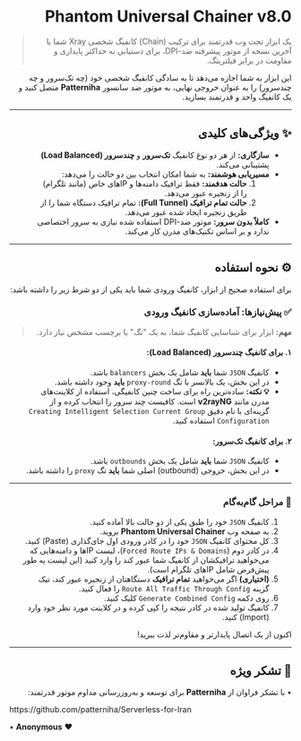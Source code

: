 <div dir="rtl">

# Phantom Universal Chainer v8.0

> یک ابزار تحت وب قدرتمند برای ترکیب (Chain) کانفیگ شخصی Xray شما با آخرین نسخه از موتور پیشرفته ضد-DPI، برای دستیابی به حداکثر پایداری و مقاومت در برابر فیلترینگ.

این ابزار به شما اجازه می‌دهد تا به سادگی کانفیگ شخصی خود (چه تک‌سرور و چه چندسرور) را به عنوان خروجی نهایی، به موتور ضد سانسور **Patterniha** متصل کنید و یک کانفیگ واحد و قدرتمند بسازید.

---

## ✨ ویژگی‌های کلیدی

* **سازگاری:** از هر دو نوع کانفیگ **تک‌سرور** و **چندسرور (Load Balanced)** پشتیبانی می‌کند.
* **مسیریابی هوشمند:** به شما امکان انتخاب بین دو حالت را می‌دهد:
    1.  **حالت هدفمند:** فقط ترافیک دامنه‌ها و IPهای خاص (مانند تلگرام) را از زنجیره عبور می‌دهد.
    2.  **حالت تمام ترافیک (Full Tunnel):** تمام ترافیک دستگاه شما را از طریق زنجیره ایجاد شده عبور می‌دهد.
* **کاملاً بدون سرور:** موتور ضد-DPI استفاده شده نیازی به سرور اختصاصی ندارد و بر اساس تکنیک‌های مدرن کار می‌کند.

---

## ⚙️ نحوه استفاده

برای استفاده صحیح از ابزار، کانفیگ ورودی شما باید یکی از دو شرط زیر را داشته باشد:

### ✅ پیش‌نیازها: آماده‌سازی کانفیگ ورودی

> **مهم:** ابزار برای شناسایی کانفیگ شما، به یک "تگ" یا برچسب مشخص نیاز دارد.

#### ۱. برای کانفیگ چندسرور (Load Balanced):
- کانفیگ `JSON` شما **باید** شامل یک بخش `balancers` باشد.
- در این بخش، یک بالانسر با تگ `proxy-round` **باید** وجود داشته باشد.
- **💡 نکته:** ساده‌ترین راه برای ساخت چنین کانفیگی، استفاده از کلاینت‌های مدرن مانند **v2rayNG** است. کافیست چند سرور را انتخاب کرده و از گزینه‌ای با نام دقیق `Creating Intelligent Selection Current Group Configuration` استفاده کنید.

#### ۲. برای کانفیگ تک‌سرور:
- کانفیگ `JSON` شما **باید** شامل یک بخش `outbounds` باشد.
- در این بخش، خروجی (outbound) اصلی شما **باید** تگ `proxy` را داشته باشد.

---

### 📝 مراحل گام‌به‌گام

1.  کانفیگ `JSON` خود را طبق یکی از دو حالت بالا آماده کنید.
2.  به صفحه وب **Phantom Universal Chainer** بروید.
3.  کل محتوای کانفیگ `JSON` خود را در کادر ورودی اول جای‌گذاری (Paste) کنید.
4.  در کادر دوم (`Forced Route IPs & Domains`)، لیست IPها و دامنه‌هایی که می‌خواهید ترافیکشان از کانفیگ شما عبور کند را وارد کنید (این لیست به طور پیش‌فرض شامل IPهای تلگرام است).
5.  **(اختیاری)** اگر می‌خواهید **تمام ترافیک** دستگاهتان از زنجیره عبور کند، تیک گزینه `Route All Traffic Through Config` را فعال کنید.
6.  روی دکمه `Generate Combined Config` کلیک کنید.
7.  کانفیگ تولید شده در کادر نتیجه را کپی کرده و در کلاینت مورد نظر خود وارد (Import) کنید.

اکنون از یک اتصال پایدارتر و مقاوم‌تر لذت ببرید!

---

## 🙏 تشکر ویژه

</div>

<p dir="rtl">• با تشکر فراوان از <strong>Patterniha</strong> برای توسعه و به‌روزرسانی مداوم موتور قدرتمند:</p>
<p dir="ltr">https://github.com/patterniha/Serverless-for-Iran</p>
<p dir="ltr">• <strong>Anonymous</strong> ❤️</p>